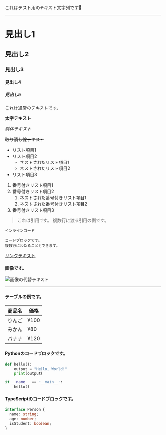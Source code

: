 これはテスト用のテキスト文字列です🤖

---

# 見出し1
## 見出し2
### 見出し3
#### 見出し4
##### 見出し5

これは通常のテキストです。

**太字テキスト**

*斜体テキスト*

~~取り消し線テキスト~~

- リスト項目1
- リスト項目2
    - ネストされたリスト項目1
    - ネストされたリスト項目2
- リスト項目3

1. 番号付きリスト項目1
2. 番号付きリスト項目2
    1. ネストされた番号付きリスト項目1
    2. ネストされた番号付きリスト項目2
3. 番号付きリスト項目3

> これは引用です。
> 複数行に渡る引用の例です。

`インラインコード`

```
コードブロックです。
複数行にわたることもできます。
```

[リンクテキスト](https://example.com)

#### 画像です。

![画像の代替テキスト](https://picsum.photos/200)

---

#### テーブルの例です。

| 商品名  | 価格    |
|---------|---------|
| りんご  | ¥100    |
| みかん  | ¥80     |
| バナナ  | ¥120    |

#### Pythonのコードブロックです。

```python
def hello():
    output = "Hello, World!"
    print(output)

if __name__ == "__main__":
    hello()
```

#### TypeScriptのコードブロックです。

```ts
interface Person {
  name: string;
  age: number;
  isStudent: boolean;
}
```
